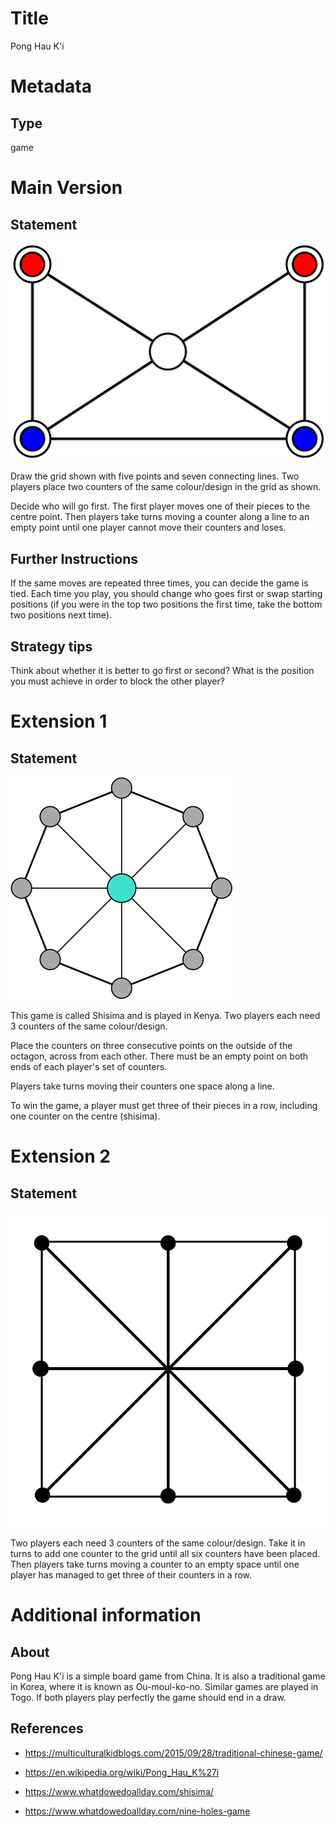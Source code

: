 # Title

Pong Hau K'i

# Metadata

## Type

game

# Main Version

## Statement

![](Pong%20Hau%20K_i_images/image_0.png)

Draw the grid shown with five points and seven connecting lines. Two players place two counters of the same colour/design in the grid as shown.

Decide who will go first. The first player moves one of their pieces to the centre point. Then players take turns moving a counter along a line to an empty point until one player cannot move their counters and loses.

## Further Instructions

If the same moves are repeated three times, you can decide the game is tied. Each time you play, you should change who goes first or swap starting positions (if you were in the top two positions the first time, take the bottom two positions next time).

## Strategy tips

Think about whether it is better to go first or second? What is the position you must achieve in order to block the other player?

# Extension 1

## Statement

![](Pong%20Hau%20K_i_images/image_1.png)

This game is called Shisima and is played in Kenya. Two players each need 3 counters of the same colour/design.

Place the counters on three consecutive points on the outside of the octagon, across from each other. There must be an empty point on both ends of each player's set of counters. 

Players take turns moving their counters one space along a line. 

To win the game, a player must get three of their pieces in a row, including one counter on the centre (shisima). 

# Extension 2

## Statement

![](Pong%20Hau%20K_i_images/image_2.png)

Two players each need 3 counters of the same colour/design. Take it in turns to add one counter to the grid until all six counters have been placed. Then players take turns moving a counter to an empty space until one player has managed to get three of their counters in a row.

# Additional information

## About

Pong Hau K'i is a simple board game from China. It is also a traditional game in Korea, where it is known as Ou-moul-ko-no. Similar games are played in Togo. If both players play perfectly the game should end in a draw.

## References

* https://multiculturalkidblogs.com/2015/09/28/traditional-chinese-game/

* https://en.wikipedia.org/wiki/Pong_Hau_K%27i

* https://www.whatdowedoallday.com/shisima/

* https://www.whatdowedoallday.com/nine-holes-game

